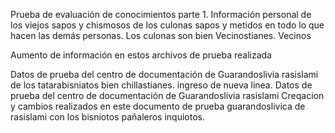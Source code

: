 Prueba de evaluación de conocimientos parte 1.
Información personal de los viejos sapos y chismosos de los culonas sapos y metidos en todo lo que hacen las demás personas. 
Los culonas son bien Vecinostianes. Vecinos

Aumento de información en estos archivos de prueba realizada

Datos de prueba del centro de documentación de Guarandoslivia rasislami
de los tatarabisniatos bien chillastianes.
ingreso de nueva linea.
Datos de prueba del centro de documentación de Guarandoslivia rasislami
Creqacion y cambios realizados en este documento de prueba guarandoslivica de rasislami con los bisniotos pañaleros inquiotos.